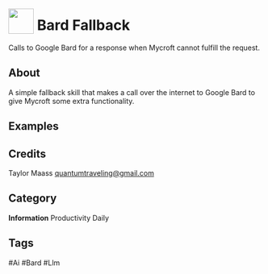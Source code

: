 # <img src="https://raw.githack.com/FortAwesome/Font-Awesome/master/svgs/solid/cloud.svg" card_color="#D81159" width="50" height="50" style="vertical-align:bottom"/> Bard Fallback

Calls to Google Bard for a response when Mycroft cannot fulfill the request.

## About

A simple fallback skill that makes a call over the internet to Google Bard to give Mycroft some extra functionality.

## Examples

## Credits

Taylor Maass <quantumtraveling@gmail.com>

## Category

**Information**
Productivity
Daily

## Tags

#Ai
#Bard
#Llm
